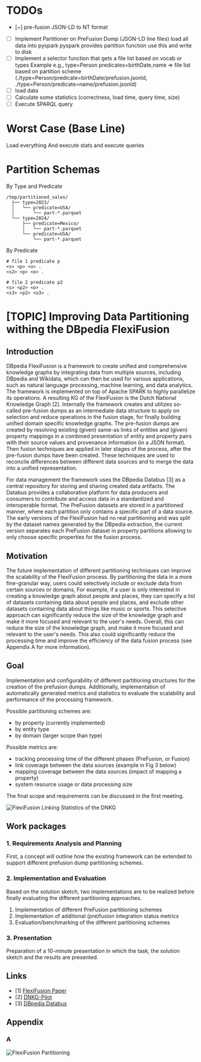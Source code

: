 
# TODOs

- [~] pre-fusion JSON-LD to NT format
- [ ] Implement Partitioner on PreFusion Dump (JSON-LD line files)
      load all data into pyspark
      pyspark provides partition function
      use this and write to disk
- [ ] Implement a selector function that gets a file list based on vocab or types
      Example e.g., type=Person predicates=birthDate,name
      => file list based on partition scheme (./type=Person/predicate=birthDate/prefusion.jsonld, ./type=Person/predicate=name/prefusion.jsonld)
- [ ] load data
- [ ] Calculate some statistics (correctness, load time, query time, size)
- [ ] Execute SPARQL query

# Worst Case (Base Line)

Load everything
And execute stats
and execute queries

# Partition Schemas

By Type and Predicate
```
/tmp/partitioned_sales/
  ├── type=2023/
  │   └── predicate=USA/
  │       └── part-*.parquet
  └── type=2024/
      ├── predicate=Mexico/
      │   └── part-*.parquet
      └── predicate=USA/
          └── part-*.parquet
```

By Predicate
```
# file 1 predicate p
<s> <p> <o> .
<s2> <p> <o> . 

# file 2 predicate p2
<s> <p2> <o> . 
<s3> <p2> <o3> .
```

# [TOPIC] Improving Data Partitioning withing the DBpedia FlexiFusion

## Introduction

DBpedia FlexiFusion is a framework to create unified and comprehensive knowledge graphs by integrating data from multiple sources, including DBpedia and Wikidata, which can then be used for various applications, such as natural language processing, machine learning, and data analytics. The framework is implemented on top of Apache SPARK to highly parallelize its operations. A resulting KG of the FlexiFusion is the Dutch National Knowledge Graph [2].
Internally the framework creates and utilizes so-called pre-fusion dumps as an intermediate data structure to apply on selection and reduce operations in the fusion stage, for finally building unified domain specific knowledge graphs. The pre-fusion dumps are created by resolving existing (given) same-as links of entities and (given) property mappings in a combined presentation of entity and property pairs with their source values and provenance information (in a JSON format).
Then fusion techniques are applied in later stages of the process, after the pre-fusion dumps have been created. These techniques are used to reconcile differences between different data sources and to merge the data into a unified representation.

For data management the framework uses the DBpedia Databus [3] as a central repository for storing and sharing created data artifacts. The Databus provides a collaborative platform for data producers and consumers to contribute and access data in a standardized and interoperable format. The PreFusion datasets are stored in a partitioned manner, where each partition only contains a specific part of a data source.
The early versions of the FlexiFusion had no real partitioning and was split by the dataset names generated by the DBpedia extraction, the current version separates each PreFusion dataset in property partitions allowing to only choose specific properties for the fusion process.

## Motivation

The future implementation of different partitioning techniques can improve the scalability of the FlexiFusion process. By partitioning the data in a more fine-granular way, users could selectively include or exclude data from certain sources or domains,
For example, if a user is only interested in creating a knowledge graph about people and places, they can specify a list of datasets containing data about people and places, and exclude other datasets containing data about things like music or sports. This selective approach can significantly reduce the size of the knowledge graph and make it more focused and relevant to the user's needs.
Overall, this can reduce the size of the knowledge graph, and make it more focused and relevant to the user's needs. This also could significantly reduce the processing time and improve the efficiency of the data fusion process (see Appendix A for more information).

## Goal

Implementation and configurability of different partitioning structures for the creation of the prefusion dumps. Additionally, implementation of automatically generated metrics and statistics to evaluate the scalability and performance of the processing framework.

Possible partitioning schemes are:
- by property (currently implemented)
- by entity type
- by domain (larger scope than type)

Possible metrics are:
- tracking processing time of the different phases (PreFusion, or Fusion)
- link coverage between the data sources (example in Fig 3 below)
- mapping coverage between the data sources (impact of mapping a property)
- system resource usage or data processing size

The final scope and requirements can be discussed in the first meeting.

![FlexiFusion Linking Statistics of the DNKG](images/flexifusion_link-stats.png)


## Work packages

### 1. Requirements Analysis and Planning
First, a concept will outline how the existing framework can be extended to support different prefusion dump partitioning schemes.

### 2. Implementation and Evaluation
Based on the solution sketch, two implementations are to be realized before finally evaluating the different partitioning approaches.

1. Implementation of different PreFusion partitioning schemes
2. Implementation of additional (pre)fusion integration status metrics
3. Evaluation/benchmarking of the different partitioning schemes

### 3. Presentation
Preparation of a 10-minute presentation in which the task, the solution sketch and the results are presented.

## Links
- [1] [FlexiFusion Paper](https://dbs.uni-leipzig.de/de/publication/title/dbpedia_flexifusion_the_best_of_wikipedia_wikidata_your_data)
- [2] [DNKG-Pilot](https://github.com/dbpedia/dnkg-pilot)
- [3] [DBpedia Databus](https://databus.dbpedia.org/)

## Appendix

### A

![FlexiFusion Partitioning](images/flexifusion_partitions.png)
